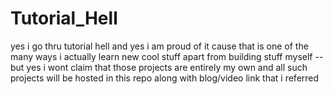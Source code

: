 # Tutorial_Hell
yes i go thru tutorial hell and yes i am proud of it cause that is one of the many ways i actually learn new cool stuff apart from building stuff myself -- but yes i wont claim that those projects are entirely my own and all such projects will be hosted in this repo along with blog/video link that i referred
